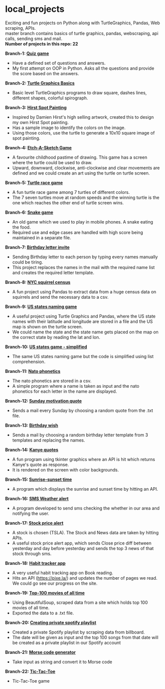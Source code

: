 # local_projects

Exciting and fun projects on Python along with TurtleGraphics, Pandas, Web scraping, APIs.  
master branch contains basics of turtle graphics, pandas, webscraping, api calls, sending sms and mail.  
**Number of projects in this repo: 22**  

**Branch-1: [Quiz game](https://github.com/yoga-0731/local_projects/tree/quiz-oop)**
  - Have a defined set of questions and answers.
  - My first attempt on OOP in Python. Asks all the questions and provide the score based on the answers.

**Branch-2: [Turtle Graphics Basics](https://github.com/yoga-0731/local_projects/tree/turtle-graphics)**
  - Basic level TurtleGraphics programs to draw square, dashes lines, different shapes, colorful spirograph.

**Branch-3: [Hirst Spot Painting](https://github.com/yoga-0731/local_projects/tree/turtle-graphics-hirst-spot-painting)**
  - Inspired by Damien Hirst's high selling artwork, created this to design my own Hirst Spot painting.
  - Has a sample image to identify the colors on the image.
  - Using those colors, use the turtle to generate a 10x10 square image of spot painting.

**Branch-4: [Etch-A-Sketch Game](https://github.com/yoga-0731/local_projects/tree/etch-a-sketch-game)** 
  - A favourite childhood pastime of drawing. This game has a screen where the turtle could be used to draw.
  - Upward, downward, clockwise, anti-clockwise and clear movements are defined and we could create an art using the turtle on turtle screen.

**Branch-5: [Turtle race game](https://github.com/yoga-0731/local_projects/tree/turtle-race-game)**
  - A fun turtle race game among 7 turtles of different colors.
  - The 7 seven turtles move at random speeds and the winning turtle is the one which reaches the other end of turtle screen wins.

**Branch-6: [Snake game](https://github.com/yoga-0731/local_projects/tree/snake-game)**
  - An old game which we used to play in mobile phones. A snake eating the food.
  - Required use and edge cases are handled with high score being maintained in a separate file.

**Branch-7: [Birthday letter invite](https://github.com/yoga-0731/local_projects/tree/mail-merge-using-file-paths)**
  - Sending Birthday letter to each person by typing every names manually could be tiring.
  - This project replaces the names in the mail with the required name list and creates the required letter template.

**Branch-8: [NYC squirrel census](https://github.com/yoga-0731/local_projects/tree/nyc-squirrel-census-pandas)**
  - A fun project using Pandas to extract data from a huge census data on squirrels and send the necessary data to a csv.

**Branch-9: [US states naming game](https://github.com/yoga-0731/local_projects/tree/us-states-naming-game-pandas-lib)**
  - A useful project using Turtle Graphics and Pandas, where the US state names with their latitude and longitude are stored in a file and the US map is shown on the turtle screen.
  - We could name the state and the state name gets placed on the map on the correct state by reading the lat and lon.

**Branch-10: [US states game - simplified](https://github.com/yoga-0731/local_projects/tree/us-states-game-pandas-and-list-comprehension)** 
  - The same US states naming game but the code is simplified using list comprehension.

**Branch-11: [Nato phonetics](https://github.com/yoga-0731/local_projects/tree/nato-phonetics-panda-dataframe-iteration)**
  - The nato phonetics are stored in a csv.
  - A simple program where a name is taken as input and the nato phonetics for each letter in the name are displayed.

**Branch-12: [Sunday motivation quote](https://github.com/yoga-0731/local_projects/tree/sunday-motivations-smtp-datetime)**
  - Sends a mail every Sunday by choosing a random quote from the .txt file.

**Branch-13: [Birthday wish](https://github.com/yoga-0731/local_projects/tree/birthday-wish-smtplib)**
  - Sends a mail by choosing a random birthday letter template from 3 templates and replacing the names.

**Branch-14: [Kanye quotes](https://github.com/yoga-0731/local_projects/tree/kanye-quotes-api-fun-project)**
  - A fun program using tkinter graphics where an API is hit which returns Kanye's quote as response.
  - It is rendered on the screen with color backgrounds.

**Branch-15: [Sunrise-sunset time](https://github.com/yoga-0731/local_projects/tree/sunset-sunrise-api)**
  - A program which displays the sunrise and sunset time by hitting an API.

**Branch-16: [SMS Weather alert](https://github.com/yoga-0731/local_projects/tree/waether-alert-sms)**
  - A program developed to send sms checking the whether in our area and notifying the user.

**Branch-17: [Stock price alert](https://github.com/yoga-0731/local_projects/tree/stock-news-alert)**
  - A stock is chosen (TSLA). The Stock and News data are taken by hitting APIs.
  - A useful stock price alert app, which sends Close price diff between yesterday and day before yesterday and sends the top 3 news of that stock through sms.

**Branch-18: [Habit tracker app](https://github.com/yoga-0731/local_projects/tree/habit-tracker)**
  - A very useful habit tracking app on Book reading.
  - Hits an API (https://pixe.la/) and updates the number of pages we read. We could go see our progress on the site.

**Branch-19: [Top-100 movies of all time](https://github.com/yoga-0731/local_projects/tree/top-100-movies-web-scraping)**
  - Using BeautifulSoup, scraped data from a site which holds top 100 movies of all time.
  - Exported the data to a .txt file.

**Branch-20: [Creating private spotify playlist](https://github.com/yoga-0731/local_projects/tree/spotify-playlist)**
  - Created a private Spotify playlist by scraping data from billboard.
  - The date will be given as input and the top 100 songs from that date will be created as a private playlist in our Spotify account

**Branch-21: [Morse code generator](https://github.com/yoga-0731/local_projects/tree/morse-code-generator)**
  - Take input as string and convert it to Morse code

**Branch-22: [Tic-Tac-Toe](https://github.com/yoga-0731/local_projects/tree/tic-tac-toe)**
  - Tic-Tac-Toe game
